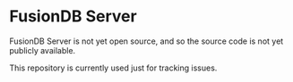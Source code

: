 # FusionDB Server

FusionDB Server is not yet open source, and so the source code is not yet publicly available.

This repository is currently used just for tracking issues.

